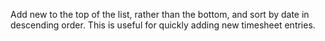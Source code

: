 Add new to the top of the list, rather than the bottom, and sort by date
in descending order. This is useful for quickly adding new timesheet
entries.

